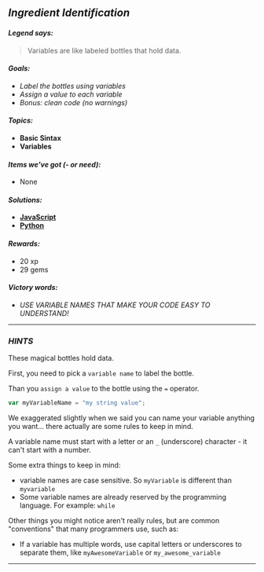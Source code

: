 ## _Ingredient Identification_

#### _Legend says:_
> Variables are like labeled bottles that hold data.

#### _Goals:_
+ _Label the bottles using variables_
+ _Assign a value to each variable_
+ _Bonus: clean code (no warnings)_

#### _Topics:_
+ **Basic Sintax**
+ **Variables**

#### _Items we've got (- or need):_
+ None

#### _Solutions:_
+ **[JavaScript](ingredientIdentification.js)**
+ **[Python](ingredient_identification.py)**

#### _Rewards:_
+ 20 xp
+ 29 gems

#### _Victory words:_
+ _USE VARIABLE NAMES THAT MAKE YOUR CODE EASY TO UNDERSTAND!_

___

### _HINTS_

These magical bottles hold data.

First, you need to pick a `variable name` to label the bottle.

Than you `assign a value` to the bottle using the `=` operator.

```javascript
var myVariableName = "my string value";
```

We exaggerated slightly when we said you can name your variable anything you want... there actually are some rules to keep in mind.

A variable name must start with a letter or an `_` (underscore) character - it can't start with a number.

Some extra things to keep in mind:
+ variable names are case sensitive. So `myVariable` is different than `myvariable`
+ Some variable names are already reserved by the programming language. For example: `while`

Other things you might notice aren't really rules, but are common "conventions" that many programmers use, such as:

+ If a variable has multiple words, use capital letters or underscores to separate them, like `myAwesomeVariable` or `my_awesome_variable`

___
